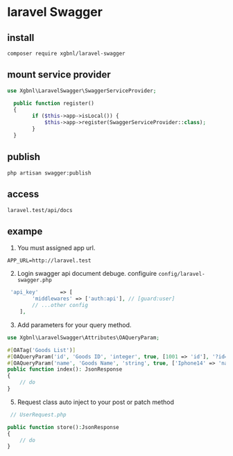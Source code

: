 # laravel Swagger

## install
```shell
composer require xgbnl/laravel-swagger
```
## mount service provider
```php
use Xgbnl\LaravelSwagger\SwaggerServiceProvider;

  public function register()
  {
        if ($this->app->isLocal()) {
            $this->app->register(SwaggerServiceProvider::class);
        }
  }
```

## publish
```shell
php artisan swagger:publish
```

## access
```shell
laravel.test/api/docs
```

## exampe

1. You must assigned app url.

```env
APP_URL=http://laravel.test
```


2. Login swagger api document debuge.
configuire `config/laravel-swagger.php`
```php
 'api_key'       => [
        'middlewares' => ['auth:api'], // [guard:user]
        // ...other config
    ],
```

3. Add parameters for your query method.

```php
use Xgbnl\LaravelSwagger\Attributes\OAQueryParam;

#[OATag('Goods List')]
#[OAQueryParam('id', 'Goods ID', 'integer', true, [1001 => 'id'], '?id=1001')]
#[OAQueryParam('name', 'Goods Name', 'string', true, ['Iphone14' => 'name'], '?name=Iphone14')]
public function index(): JsonResponse
{
    // do
}

```
5. Request class auto inject to your post or patch method
```php
 // UserRequest.php

public function store():JsonResponse
{
    // do
}

```